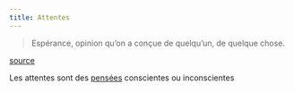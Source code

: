 ```yaml
---
title: Attentes
---
```


> Espérance, opinion qu’on a conçue de quelqu’un, de quelque chose. 

[source](https://fr.wiktionary.org/wiki/attente)

Les attentes sont des [pensées](pensees-emotions-actions.md) conscientes ou inconscientes
